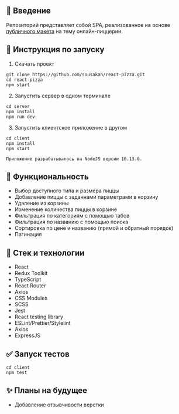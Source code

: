 ## 📄 Введение

Репозиторий представляет собой SPA, реализованное на основе [публичного макета](https://www.figma.com/file/wWUnQwvRDWBfPx1v1pCAfO/React-Pizza) на тему онлайн-пиццерии.

## 🚀 Инструкция по запуску

1. Скачать проект

```
git clone https://github.com/sousakan/react-pizza.git
cd react-pizza
npm start
```

2. Запустить сервер в одном терминале

```
cd server
npm install
npm run dev
```

3. Запустить клиентское приложение в другом

```
cd client
npm install
npm start
```

`Приложение разрабатывалось на NodeJS версии 16.13.0.`

## 📘 Функциональность

- Выбор доступного типа и размера пиццы
- Добавление пиццы с заданнами параметрами в корзину
- Удаление из корзины
- Изменение количества пиццы в корзине
- Фильтрация по категориям с помощью табов
- Фильтрация по названию с помощью поиска
- Сортировка по цене и названию (прямой и обратный порядок)
- Пагинация

## 🍕 Стек и технологии

- React
- Redux Toolkit
- TypeScript
- React Router
- Axios
- CSS Modules
- SCSS
- Jest
- React testing library
- ESLint/Prettier/Stylelint
- Axios
- ExpressJS

## ✅ Запуск тестов

```
cd client
npm test
```

## ✨ Планы на будущее

- Добавление отзывчивости верстки
